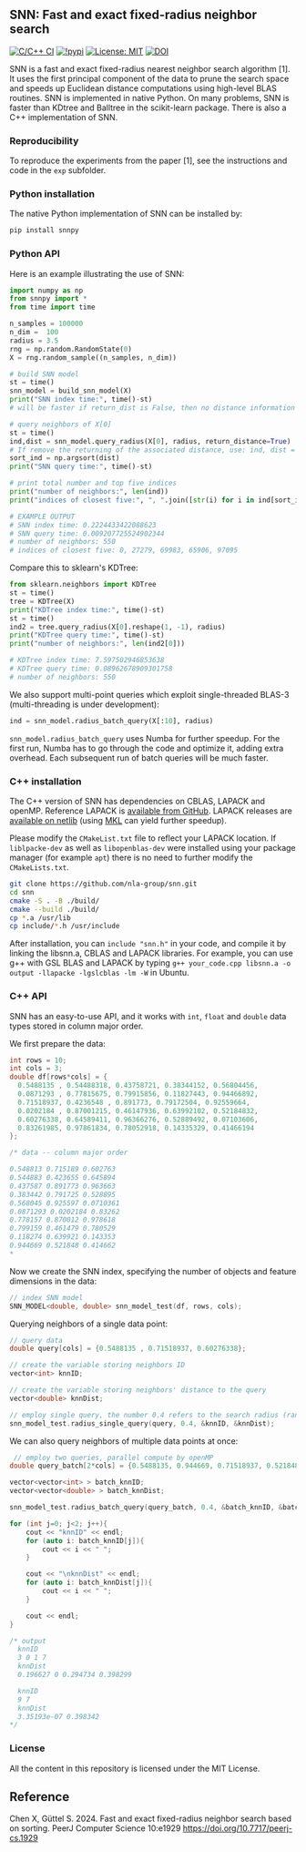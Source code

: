 ## SNN: Fast and exact fixed-radius neighbor search

[![C/C++ CI](https://github.com/nla-group/snn/actions/workflows/c-cpp.yml/badge.svg)](https://github.com/nla-group/snn/actions/workflows/c-cpp.yml)
[![!pypi](https://img.shields.io/pypi/v/snnpy?color=white)](https://pypi.org/project/snnpy/)
[![License: MIT](https://img.shields.io/badge/License-MIT-yellow.svg)](https://opensource.org/licenses/MIT)
[![DOI](https://zenodo.org/badge/532659733.svg)](https://zenodo.org/doi/10.5281/zenodo.10275013)


SNN is a fast and exact fixed-radius nearest neighbor search algorithm [1]. It uses the first principal component of the data to prune the search space and speeds up Euclidean distance computations using high-level BLAS routines. SNN is implemented in native Python. On many problems, SNN is faster than KDtree and Balltree in the scikit-learn package. There is also a C++ implementation of SNN. 

### Reproducibility

To reproduce the experiments from the paper [1], see the instructions and code in the `exp` subfolder.

### Python installation

The native Python implementation of SNN can be installed by:

```sh
pip install snnpy
```

### Python API

Here is an example illustrating the use of SNN:

```python
import numpy as np
from snnpy import *
from time import time

n_samples = 100000
n_dim =  100
radius = 3.5
rng = np.random.RandomState(0)
X = rng.random_sample((n_samples, n_dim))  

# build SNN model
st = time()
snn_model = build_snn_model(X)  
print("SNN index time:", time()-st)
# will be faster if return_dist is False, then no distance information come out

# query neighbors of X[0]
st = time()
ind,dist = snn_model.query_radius(X[0], radius, return_distance=True)
# If remove the returning of the associated distance, use: ind, dist = snn_model.query_radius(X[0], radius, return_distance=False)
sort_ind = np.argsort(dist)
print("SNN query time:", time()-st)

# print total number and top five indices
print("number of neighbors:", len(ind))
print("indices of closest five:", ", ".join([str(i) for i in ind[sort_ind][:5]]))

# EXAMPLE OUTPUT
# SNN index time: 0.2224433422088623
# SNN query time: 0.009207725524902344
# number of neighbors: 550
# indices of closest five: 0, 27279, 69983, 65906, 97095
```

Compare this to sklearn's KDTree:

```python
from sklearn.neighbors import KDTree
st = time()
tree = KDTree(X)    
print("KDTree index time:", time()-st)
st = time()
ind2 = tree.query_radius(X[0].reshape(1, -1), radius)
print("KDTree query time:", time()-st)
print("number of neighbors:", len(ind2[0]))

# KDTree index time: 7.597502946853638
# KDTree query time: 0.08962678909301758
# number of neighbors: 550
```


We also support multi-point queries which exploit single-threaded BLAS-3 (multi-threading is under development):

```python
ind = snn_model.radius_batch_query(X[:10], radius) 
```

``snn_model.radius_batch_query`` uses Numba for further speedup. For the first run, Numba has to go through the code and optimize it, adding extra overhead. Each subsequent run of batch queries will be much faster.

### C++ installation

The C++ version of SNN has dependencies on CBLAS, LAPACK and openMP. Reference LAPACK is [available from GitHub](https://github.com/Reference-LAPACK/lapack). LAPACK releases are [available on netlib](http://www.netlib.org/lapack/) (using [MKL](https://www.intel.com/content/www/us/en/develop/documentation/get-started-with-mkl-for-dpcpp/top.html) can yield further speedup).

Please modify the ``CMakeList.txt`` file to reflect your LAPACK location.
If `liblpacke-dev` as well as `libopenblas-dev` were installed using your package manager (for example `apt`) there is no need to further modify the `CMakeLists.txt`.
```sh
git clone https://github.com/nla-group/snn.git
cd snn
cmake -S . -B ./build/
cmake --build ./build/ 
cp *.a /usr/lib
cp include/*.h /usr/include
```

After installation, you can ``include "snn.h"`` in your code, and compile it by linking the libsnn.a, CBLAS and LAPACK libraries. 
For example, you can use g++ with GSL BLAS and LAPACK by typing ``g++ your_code.cpp libsnn.a -o output -llapacke -lgslcblas -lm -W`` in Ubuntu.

### C++ API

SNN has an easy-to-use API, and it works with ``int``, ``float`` and ``double`` data types stored in column major order. 

We first prepare the data:
```c++
int rows = 10;
int cols = 3;
double df[rows*cols] = {
  0.5488135 , 0.54488318, 0.43758721, 0.38344152, 0.56804456,
  0.0871293 , 0.77815675, 0.79915856, 0.11827443, 0.94466892,
  0.71518937, 0.4236548 , 0.891773, 0.79172504, 0.92559664,
  0.0202184 , 0.87001215, 0.46147936, 0.63992102, 0.52184832,
  0.60276338, 0.64589411, 0.96366276, 0.52889492, 0.07103606,
  0.83261985, 0.97861834, 0.78052918, 0.14335329, 0.41466194
}; 

/* data -- column major order

0.548813 0.715189 0.602763 
0.544883 0.423655 0.645894 
0.437587 0.891773 0.963663 
0.383442 0.791725 0.528895 
0.568045 0.925597 0.0710361 
0.0871293 0.0202184 0.83262 
0.778157 0.870012 0.978618 
0.799159 0.461479 0.780529 
0.118274 0.639921 0.143353 
0.944669 0.521848 0.414662 
*
```

Now we create the SNN index, specifying the number of objects and feature dimensions in the data:
```c++
// index SNN model
SNN_MODEL<double, double> snn_model_test(df, rows, cols);
```

Querying neighbors of a single data point:
```c++
// query data
double query[cols] = {0.5488135 , 0.71518937, 0.60276338}; 

// create the variable storing neighbors ID 
vector<int> knnID; 

// create the variable storing neighbors' distance to the query
vector<double> knnDist; 

// employ single query, the number 0.4 refers to the search radius (range) 
snn_model_test.radius_single_query(query, 0.4, &knnID, &knnDist);
```

We can also query neighbors of multiple data points at once:
```c++
 // employ two queries, parallel compute by openMP
double query_batch[2*cols] = {0.5488135, 0.944669, 0.71518937, 0.521848, 0.60276338, 0.414662};

vector<vector<int> > batch_knnID;
vector<vector<double> > batch_knnDist;

snn_model_test.radius_batch_query(query_batch, 0.4, &batch_knnID, &batch_knnDist, 2);

for (int j=0; j<2; j++){
    cout << "knnID" << endl;
    for (auto i: batch_knnID[j]){
        cout << i << " ";
    }

    cout << "\nknnDist" << endl;
    for (auto i: batch_knnDist[j]){
        cout << i << " ";
    }

    cout << endl;
}

/* output
  knnID
  3 0 1 7 
  knnDist
  0.196627 0 0.294734 0.398299 

  knnID
  9 7 
  knnDist
  3.35193e-07 0.398342
*/
```

### License
All the content in this repository is licensed under the MIT License. 


## Reference

Chen X, Güttel S. 2024. Fast and exact fixed-radius neighbor search based on sorting. PeerJ Computer Science 10:e1929 https://doi.org/10.7717/peerj-cs.1929
```


